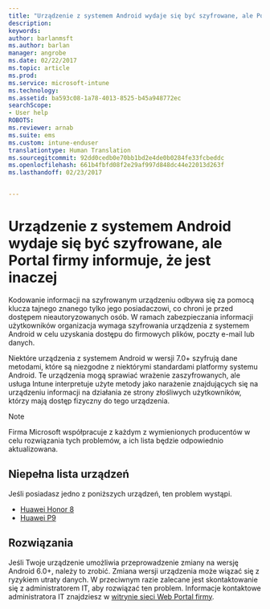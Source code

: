```yaml
---
title: "Urządzenie z systemem Android wydaje się być szyfrowane, ale Portal firmy informuje, że jest inaczej"
description: 
keywords: 
author: barlanmsft
ms.author: barlan
manager: angrobe
ms.date: 02/22/2017
ms.topic: article
ms.prod: 
ms.service: microsoft-intune
ms.technology: 
ms.assetid: ba593c08-1a78-4013-8525-b45a948772ec
searchScope:
- User help
ROBOTS: 
ms.reviewer: arnab
ms.suite: ems
ms.custom: intune-enduser
translationtype: Human Translation
ms.sourcegitcommit: 92dd0cedb0e70bb1bd2e4de0b0284fe33fcbeddc
ms.openlocfilehash: 661b4fbfd08f2e29af997d848dc44e22013d263f
ms.lasthandoff: 02/23/2017


---
```



# <a name="your-android-device-seems-to-be-encrypted-but-company-portal-says-otherwise"></a>Urządzenie z systemem Android wydaje się być szyfrowane, ale Portal firmy informuje, że jest inaczej

Kodowanie informacji na szyfrowanym urządzeniu odbywa się za pomocą klucza tajnego znanego tylko jego posiadaczowi, co chroni je przed dostępem nieautoryzowanych osób. W ramach zabezpieczania informacji użytkowników organizacja wymaga szyfrowania urządzenia z systemem Android w celu uzyskania dostępu do firmowych plików, poczty e-mail lub danych.

Niektóre urządzenia z systemem Android w wersji 7.0+ szyfrują dane metodami, które są niezgodne z niektórymi standardami platformy systemu Android. Te urządzenia mogą sprawiać wrażenie zaszyfrowanych, ale usługa Intune interpretuje użyte metody jako narażenie znajdujących się na urządzeniu informacji na działania ze strony złośliwych użytkowników, którzy mają dostęp fizyczny do tego urządzenia.

> [!Note]
> Firma Microsoft współpracuje z każdym z wymienionych producentów w celu rozwiązania tych problemów, a ich lista będzie odpowiednio aktualizowana. 

## <a name="an-incomplete-list-of-devices"></a>Niepełna lista urządzeń

Jeśli posiadasz jedno z poniższych urządzeń, ten problem wystąpi.

- [Huawei Honor 8](http://consumer.huawei.com/en/support/mobile-phones/honor8_en-sup.htm)
- [Huawei P9](http://consumer.huawei.com/mobile-phones/p9/index.html)

## <a name="solutions"></a>Rozwiązania

Jeśli Twoje urządzenie umożliwia przeprowadzenie zmiany na wersję Android 6.0+, należy to zrobić. Zmiana wersji urządzenia może wiązać się z ryzykiem utraty danych. W przeciwnym razie zalecane jest skontaktowanie się z administratorem IT, aby rozwiązać ten problem. Informacje kontaktowe administratora IT znajdziesz w [witrynie sieci Web Portal firmy](http://portal.manage.microsoft.com).

